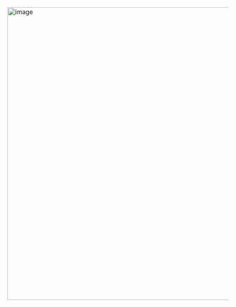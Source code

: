<img width="1896" height="667" alt="image" src="https://github.com/user-attachments/assets/f9b7c64e-e631-41ee-8266-e5bf7299f13e" />
